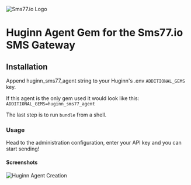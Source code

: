 ![Sms77.io Logo](https://www.sms77.io/wp-content/uploads/2019/07/sms77-Logo-400x79.png "Sms77.io Logo")
# Huginn Agent Gem for the Sms77.io SMS Gateway

## Installation

Append huginn_sms77_agent string to your Huginn's .env `ADDITIONAL_GEMS` key.

If this agent is the only gem used it would look like this:
```ADDITIONAL_GEMS=huginn_sms77_agent```

The last step is to run ```bundle``` from a shell.

### Usage
Head to the administration configuration, enter your API key and you can start sending!

#### Screenshots
![Huginn Agent Creation](./screenshots/create_agent.png "Huginn Agent Creation")